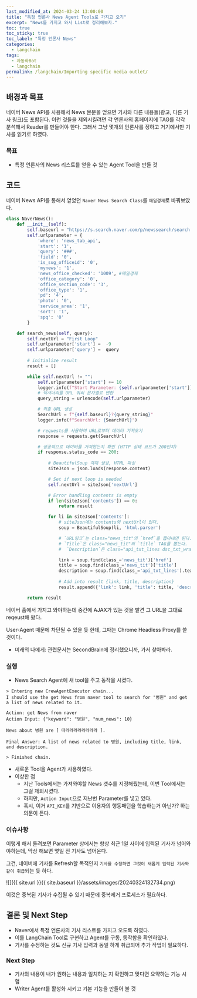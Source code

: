 ```yaml
---
last_modified_at: 2024-03-24 13:00:00 
title: "특정 언론사 News Agent Tools로 가지고 오기"
excerpt: "News를 가지고 와서 List로 정리해보자."
toc: true
toc_sticky: true
toc_label: "특정 언론사 News"
categories:
  - langchain
tags:
  - 자동화Bot
  - langchain
permalink: /langchain/Importing specific media outlet/
---
```


## 배경과 목표

네이버 News API를 사용해서 News 본문을 얻으면 기사와 다른 내용들(광고, 다른 기사 링크)도 포함된다.
이런 것들을 제외시킬려면 각 언론사의 홈페이지에 TAG를 각각 분석해서 Reader를 만들어야 한다.
그래서 그냥 몇개의 언론사를 정하고 거기에서만 기사를 읽기로 하였다.

### 목표

- 특정 언론사의 News 리스트를 얻을 수 있는 Agent Tool을 만들 것

## 코드

네이버 News API를 통해서 얻었던 `Naver News Search Class`를 `매일경제`로 바꿔보았다.

```python
class NaverNews():
    def __init__(self):
        self.baseurl = "https://s.search.naver.com/p/newssearch/search.naver"
        self.urlparameter = {
            'where': 'news_tab_api',
            'start': '1',
            'query': '###',
            'field': '0',
            'is_sug_officeid': '0',
            'mynews': '1',
            'news_office_checked': '1009', #매일경제
            'office_category': '0', 
            'office_section_code': '3',
            'office_type': '1', 
            'pd': '4',
            'photo': '0',
            'service_area': '1',
            'sort': '1',
            'spq': '0'
        }

    def search_news(self, query):
        self.nextUrl = "First Loop"
        self.urlparameter['start'] =  -9
        self.urlparameter['query'] =  query
        
        # initialize result
        result = []

        while self.nextUrl != "":
            self.urlparameter['start'] += 10
            logger.info(f"Start Parameter: {self.urlparameter['start']}")
            # 딕셔너리를 URL 쿼리 문자열로 변환
            query_string = urlencode(self.urlparameter)

            # 최종 URL 생성
            SearchUrl = f"{self.baseurl}?{query_string}"
            logger.info(f"SearchUrl: {SearchUrl}")

            # requests를 사용하여 URL로부터 데이터 가져오기
            response = requests.get(SearchUrl)

            # 성공적으로 데이터를 가져왔는지 확인 (HTTP 상태 코드가 200인지)
            if response.status_code == 200:
                
                # BeautifulSoup 객체 생성, HTML 파싱
                siteJson = json.loads(response.content)

                # Set if next loop is needed
                self.nextUrl = siteJson['nextUrl']

                # Error handling contents is empty
                if len(siteJson['contents']) == 0:
                    return result

                for li in siteJson['contents']:
                    # siteJson에는 contents와 nextUrl이 있다.
                    soup = BeautifulSoup(li, 'html.parser')

                    # `URL링크`는 class="news_tit"의 `href`을 뽑아내면 된다.
                    # `Title`은 class="news_tit"의 `title` TAG를 뽑는다.
                    #  `Description`은 class="api_txt_lines dsc_txt_wrap" 내용을 뽑는다.

                    link = soup.find(class_='news_tit')['href']
                    title = soup.find(class_='news_tit')['title']
                    description = soup.find(class_='api_txt_lines').text
                    
                    # Add into result {link, title, description}
                    result.append({'link': link, 'title': title, 'description': description})

        return result
```

 네이버 홈에서 가지고 와야하는데 중간에 AJAX가 있는 것을 발견 그 URL을 그대로 reqeust해 왔다.

 User-Agent 때문에 차단될 수 있을 듯 한데, 그때는 Chrome Headless Proxy를 쓸 것이다.

- 미래의 나에게: 관련문서는 SecondBrain에 정리했으니까, 가서 찾아봐라.

### 실행

- News Search Agent에 새 tool을 주고 동작을 시켰다.

```
> Entering new CrewAgentExecutor chain...
I should use the get News from naver tool to search for "병원" and get a list of news related to it.

Action: get News from naver
Action Input: {"keyword": "병원", "num_news": 10}

News about 병원 are [ 따라라라라라라라라 ].

Final Answer: A list of news related to 병원, including title, link, and description.

> Finished chain.
```

- 새로운 Tool을 Agent가 사용하였다.
- 이상한 점
  - 지난 Tools에서는 가져와야할 News 갯수를 지정해줬는데, 이번 Tool에서는 그걸 제외시켰다.
  - 하지만, `Action Input`으로 지난번 Parameter를 넣고 있다.
  - 혹시, 이거 `API_KEY`를 기반으로 이용자의 행동패턴을 학습하는거 아닌가? 하는 의문이 든다.

### 이슈사항

이렇게 해서 돌려보면 Parameter 상에서는 항상 최근 1일 사이에 입력된 기사가 넘어와야하는데, 막상 해보면 몇일 전 기사도 넘어온다.

그건, 네이버에 기사를 Refresh할 목적인지 `기사를 수정하면 그것이 새롭게 입력된 기사와 같이 취급`되는 듯 하다.

![]({{ site.url }}{{ site.baseurl }}/assets/images/20240324132734.png)

이것은 중복된 기사가 수집될 수 있기 때문에 중복제거 프로세스가 필요하다.

## 결론 및 Next Step

- Naver에서 특정 언론사의 기사 리스트를 가지고 오도록 하였다.
- 이를 LangChain Tool로 구현하고 Agent를 구동, 동작함을 확인하였다.
- 기사를 수정하는 것도 신규 기사 입력과 동일 하게 취급되어 추가 작업이 필요하다.

### Next Step

- 기사의 내용이 내가 원하는 내용과 일치하는 지 확인하고 맞다면 요약하는 기능 시험
- Writer Agent를 활성화 시키고 기본 기능을 만들어 볼 것